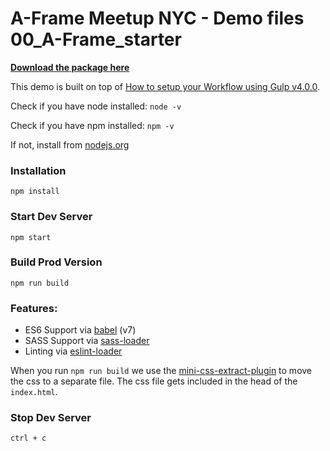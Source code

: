 # A-Frame Meetup NYC - Demo files 00_A-Frame_starter  

[**Download the package here**](https://rawgit.com/roland-dubois/aframe-meetup-nyc/master/demos/00_A-Frame_starter.zip)

This demo is built on top of [How to setup your Workflow using Gulp v4.0.0](https://levelup.gitconnected.com/how-to-setup-your-workflow-using-gulp-v4-0-0-5450e3d7c512). 


Check if you have node installed: `node -v`

Check if you have npm installed: `npm -v`

If not, install from [nodejs.org](https://nodejs.org/)


### Installation

```
npm install
```

### Start Dev Server

```
npm start
```

### Build Prod Version

```
npm run build
```

### Features:

* ES6 Support via [babel](https://babeljs.io/) (v7)
* SASS Support via [sass-loader](https://github.com/jtangelder/sass-loader)
* Linting via [eslint-loader](https://github.com/MoOx/eslint-loader)

When you run `npm run build` we use the [mini-css-extract-plugin](https://github.com/webpack-contrib/mini-css-extract-plugin) to move the css to a separate file. The css file gets included in the head of the `index.html`.

### Stop Dev Server

`ctrl + c`